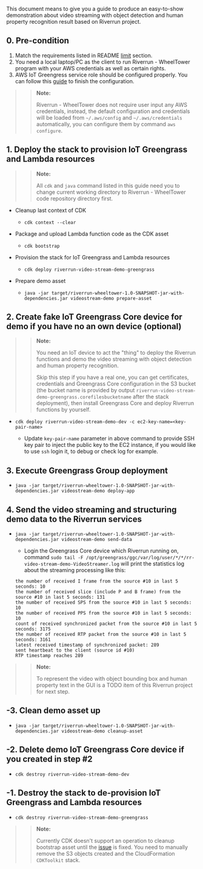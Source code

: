 This document means to give you a guide to produce an easy-to-show demonstration about video streaming with object detection and human property recognition result based on Riverrun project.

## 0. Pre-condition

1. Match the requirements listed in README [limit](http://git.awsrun.com/rp/riverrun-wheeltower#limit) section.
2. You need a local laptop/PC as the client to run Riverrun - WheelTower program with your AWS credentials as well as certain rights.
3. AWS IoT Greengress service role should be configured properly. You can follow this [guide](https://docs.aws.amazon.com/greengrass/latest/developerguide/service-role.html) to finish the configuration.

>>**Note:**
>>
>> Riverrun - WheelTower does not require user input any AWS credentials, instead, the default configuration and credentials will be loaded from ``~/.aws/config`` and ``~/.aws/credentials`` automatically, you can configure them by command ``aws configure``.

## 1. Deploy the stack to provision IoT Greengrass and Lambda resources

>>**Note:**
>>
>> All `cdk` and `java` command listed in this guide need you to change current working directory to Riverrun - WheelTower code repository directory first.

- Cleanup last context of CDK

    - ``cdk context --clear``

- Package and upload Lambda function code as the CDK asset

    - ``cdk bootstrap``

- Provision the stack for IoT Greengrass and Lambda resources

    - ``cdk deploy riverrun-video-stream-demo-greengrass``

- Prepare demo asset

    - ``java -jar target/riverrun-wheeltower-1.0-SNAPSHOT-jar-with-dependencies.jar videostream-demo prepare-asset``

## 2. Create fake IoT Greengrass Core device for demo if you have no an own device (optional)

>>**Note:**
>>
>> You need an IoT device to act the "thing" to deploy the Riverrun functions and demo the video streaming with object detection and human property recognition.
>>
>> Skip this step if you have a real one, you can get certificates, credentials and Greengrass Core configuration in the S3 bucket (the bucket name is provided by output `riverrun-video-stream-demo-greengrass.corefilesbucketname` after the stack deployment), then install Greengrass Core and deploy Riverrun functions by yourself.

- ``cdk deploy riverrun-video-stream-demo-dev -c ec2-key-name=<key-pair-name>``
    
    - Update `key-pair-name` parameter in above command to provide SSH key pair to inject the public key to the EC2 instance, if you would like to use `ssh` login it, to debug or check log for example.

## 3. Execute Greengrass Group deployment 

- ``java -jar target/riverrun-wheeltower-1.0-SNAPSHOT-jar-with-dependencies.jar videostream-demo deploy-app``

## 4. Send the video streaming and structuring demo data to the Riverrun services

- ``java -jar target/riverrun-wheeltower-1.0-SNAPSHOT-jar-with-dependencies.jar videostream-demo send-data``

    - Login the Greengrass Core device which Riverrun running on, command ``sudo tail -F /opt/greengrass/ggc/var/log/user/*/*/rr-video-stream-demo-VideoStreamer.log`` will print the statistics log about the streaming processing like this:
 
    ```
    the number of received I frame from the source #10 in last 5 seconds: 10
    the number of received slice (include P and B frame) from the source #10 in last 5 seconds: 131
    the number of received SPS from the source #10 in last 5 seconds: 10
    the number of received PPS from the source #10 in last 5 seconds: 10
    count of received synchronized packet from the source #10 in last 5 seconds: 3175
    the number of received RTP packet from the source #10 in last 5 seconds: 3161
    latest received timestamp of synchronized packet: 289
    sent heartbeat to the client (source id #10)
    RTP timestamp reaches 289
    ```

>>**Note:**
>>
>> To represent the video with object bounding box and human property text in the GUI is a TODO item of this Riverrun project for next step.

## -3. Clean demo asset up

- ``java -jar target/riverrun-wheeltower-1.0-SNAPSHOT-jar-with-dependencies.jar videostream-demo cleanup-asset``

## -2. Delete demo IoT Greengrass Core device if you created in step \#2

- ``cdk destroy riverrun-video-stream-demo-dev``

## -1. Destroy the stack to de-provision IoT Greengrass and Lambda resources

- ``cdk destroy riverrun-video-stream-demo-greengrass``

>>**Note:**
>>
>> Currently CDK doesn't support an operation to cleanup bootstrap asset until the [issue](https://github.com/aws/aws-cdk/issues/986) is fixed. You need to manually remove the S3 objects created and the CloudFormation `CDKToolkit` stack.